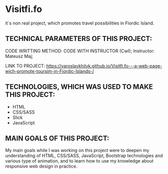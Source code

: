 # Visitfi.fo 

it`s non real project, which promotes travel possibilities in Fiordic Island. 

## TECHNICAL PARAMETERS OF THIS PROJECT:

CODE WRITTING METHOD: CODE WITH INSTRUCTOR (CwI); Instructor: Mateusz Maj;

LINK TO PROJECT: https://yaroslavkhilyk.github.io/Visitfi.fo---a-web-page-wich-promote-toursim-in-Fiordic-Islands-/

## TECHNOLOGIES, WHICH WAS USED TO MAKE THIS PROJECT:

* HTML
* CSS/SASS
* Slick
* JavaScript

## MAIN GOALS OF THIS PROJECT:

My main goals while I was working on this project were to deepen my understanding of HTML, CSS/SASS, JavaScript, Bootstrap technologies and various type of animation, and to learn how to use my knowledge about responsive web design in practice.

